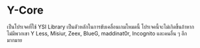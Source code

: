 # Y-Core

เป็นโปรเจคที่ใช้ YSI Library เป็นตัวหลักในการขับเคลื่อนเกมโหมดนี้ โปรเจคนี้จะไม่เกิดขึ้นถ้าหากไม่มีพวกเขา Y Less, Misiur, Zeex, BlueG, maddinat0r, Incognito และคนอื่น ๆ อีกมากมาย